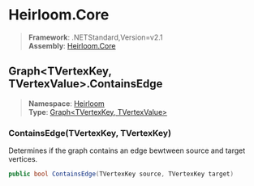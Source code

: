 # Heirloom.Core

> **Framework**: .NETStandard,Version=v2.1  
> **Assembly**: [Heirloom.Core][0]  

## Graph\<TVertexKey, TVertexValue>.ContainsEdge

> **Namespace**: [Heirloom][0]  
> **Type**: [Graph\<TVertexKey, TVertexValue>][1]  

### ContainsEdge(TVertexKey, TVertexKey)

Determines if the graph contains an edge bewtween source and target vertices.

```cs
public bool ContainsEdge(TVertexKey source, TVertexKey target)
```

[0]: ../../../Heirloom.Core.md
[1]: ../Graph[TVertexKey,TVertexValue].md

